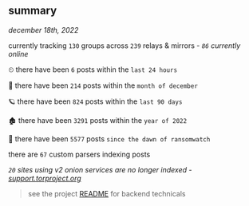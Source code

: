 
## summary
_december 18th, 2022_

currently tracking `130` groups across `239` relays & mirrors - _`86` currently online_

⏲ there have been `6` posts within the `last 24 hours`

🦈 there have been `214` posts within the `month of december`

🪐 there have been `824` posts within the `last 90 days`

🏚 there have been `3291` posts within the `year of 2022`

🦕 there have been `5577` posts `since the dawn of ransomwatch`

there are `67` custom parsers indexing posts

_`20` sites using v2 onion services are no longer indexed - [support.torproject.org](https://support.torproject.org/onionservices/v2-deprecation/)_

> see the project [README](https://github.com/joshhighet/ransomwatch#ransomwatch--) for backend technicals
